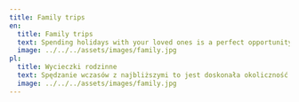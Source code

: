 ```yaml
---
title: Family trips
en:
  title: Family trips
  text: Spending holidays with your loved ones is a perfect opportunity to deepen family bonds, break away from routine and create memories for the rest of your life. However, adapting the tour program to all participants may be a challenge. We understand these challenges perfectly because we live and travel with our families around the region. Using our experience, you will be sure that your trip will be full of only pleasant surprises.
  image: ../../../assets/images/family.jpg
pl:
  title: Wycieczki rodzinne
  text: Spędzanie wczasów z najbliższymi to jest doskonała okoliczność na pogłebienie więzi rodzinnych, wyrwanie się od rutyny i stworzenie wspomnień na resztę życia. Dostosowanie programu wycieczki do wszystkich uczestników, może stanowić jednak wyzwanie. Doskonale rozumiemy te wyzwania, bo sami mieszkamy i podróżujemy z naszymi rodzinami po regionie. Korzystając z naszych doświadczeń będziecie pewni że Wasza wycieczka będzie pełna tylko przyjemnych niespodzianek.
  image: ../../../assets/images/family.jpg
---
```

